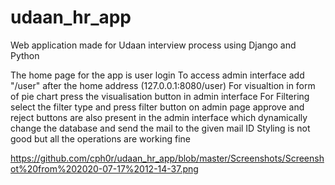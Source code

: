 # udaan_hr_app
Web application made for Udaan interview process using Django and Python

The home page for the app is user login
To access admin interface add "/user" after the home address (127.0.0.1:8080/user)
For visualtion in form of pie chart press the visualisation button in admin interface
For Filtering select the filter type and press filter button on admin page
approve and reject buttons are also present in the admin interface which dynamically change the database and send the mail to the given mail ID
Styling is not good but all the operations are working fine

https://github.com/cph0r/udaan_hr_app/blob/master/Screenshots/Screenshot%20from%202020-07-17%2012-14-37.png
